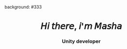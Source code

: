 background: #333
<h1 align="center">𝘏𝘪 𝘵𝘩𝘦𝘳𝘦, 𝘪'𝘮 <a target="_blank">𝘔𝘢𝘴𝘩𝘢</a>
<h3 align="center">Unity developer</h3>
